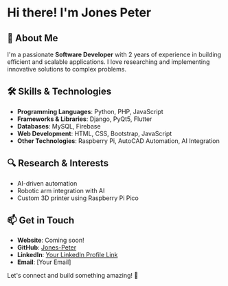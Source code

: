 # Hi there! I'm Jones Peter 

## 🚀 About Me
I'm a passionate **Software Developer** with 2 years of experience in building efficient and scalable applications. I love researching and implementing innovative solutions to complex problems.

## 🛠 Skills & Technologies
- **Programming Languages**: Python, PHP, JavaScript
- **Frameworks & Libraries**: Django, PyQt5, Flutter
- **Databases**: MySQL, Firebase
- **Web Development**: HTML, CSS, Bootstrap, JavaScript
- **Other Technologies**: Raspberry Pi, AutoCAD Automation, AI Integration

## 🔍 Research & Interests
- AI-driven automation
- Robotic arm integration with AI
- Custom 3D printer using Raspberry Pi Pico

## 📫 Get in Touch
- **Website**: Coming soon!
- **GitHub**: [Jones-Peter](https://github.com/Jones-peter)
- **LinkedIn**: [Your LinkedIn Profile Link](https://www.linkedin.com/in/jones-peter-t-121157221)
- **Email**: [Your Email]

Let's connect and build something amazing! 🚀


<!---
Jones-peter/Jones-peter is a ✨ special ✨ repository because its `README.md` (this file) appears on your GitHub profile.
You can click the Preview link to take a look at your changes.
--->
